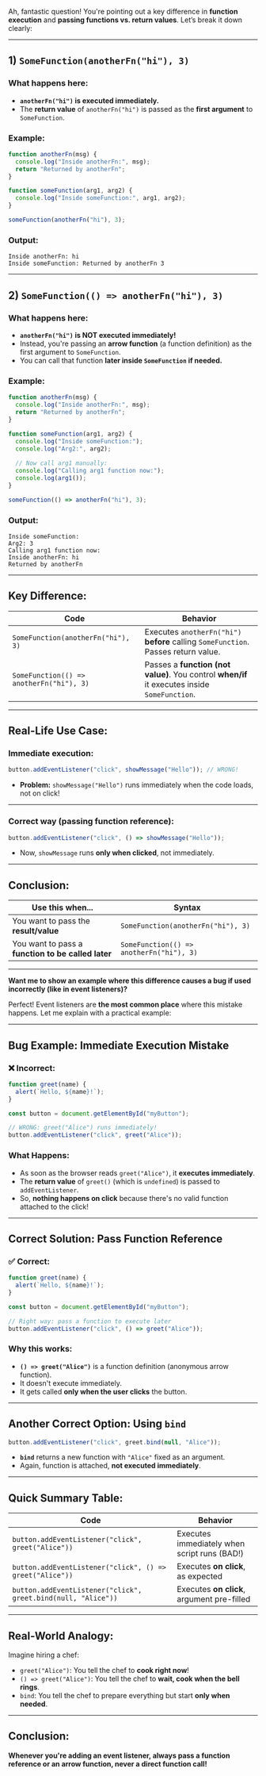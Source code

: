 Ah, fantastic question! You're pointing out a key difference in **function execution** and **passing functions vs. return values**. Let’s break it down clearly:

---

## 1) **`SomeFunction(anotherFn("hi"), 3)`**

### What happens here:

- **`anotherFn("hi")` is executed immediately.**
- The **return value** of `anotherFn("hi")` is passed as the **first argument** to `SomeFunction`.

### Example:

```javascript
function anotherFn(msg) {
  console.log("Inside anotherFn:", msg);
  return "Returned by anotherFn";
}

function someFunction(arg1, arg2) {
  console.log("Inside someFunction:", arg1, arg2);
}

someFunction(anotherFn("hi"), 3);
```

### Output:
```
Inside anotherFn: hi
Inside someFunction: Returned by anotherFn 3
```

---

## 2) **`SomeFunction(() => anotherFn("hi"), 3)`**

### What happens here:

- **`anotherFn("hi")` is NOT executed immediately!**
- Instead, you're passing an **arrow function** (a function definition) as the first argument to `SomeFunction`.
- You can call that function **later inside `SomeFunction` if needed.**

### Example:

```javascript
function anotherFn(msg) {
  console.log("Inside anotherFn:", msg);
  return "Returned by anotherFn";
}

function someFunction(arg1, arg2) {
  console.log("Inside someFunction:");
  console.log("Arg2:", arg2);
  
  // Now call arg1 manually:
  console.log("Calling arg1 function now:");
  console.log(arg1());
}

someFunction(() => anotherFn("hi"), 3);
```

### Output:
```
Inside someFunction:
Arg2: 3
Calling arg1 function now:
Inside anotherFn: hi
Returned by anotherFn
```

---

## **Key Difference:**

| Code | Behavior |
|-----|----------|
| `SomeFunction(anotherFn("hi"), 3)` | Executes `anotherFn("hi")` **before** calling `SomeFunction`. Passes return value. |
| `SomeFunction(() => anotherFn("hi"), 3)` | Passes a **function (not value)**. You control **when/if** it executes inside `SomeFunction`. |

---

## **Real-Life Use Case:**

### Immediate execution:
```javascript
button.addEventListener("click", showMessage("Hello")); // WRONG!
```
- **Problem:** `showMessage("Hello")` runs immediately when the code loads, not on click!

---

### Correct way (passing function reference):

```javascript
button.addEventListener("click", () => showMessage("Hello"));
```
- Now, `showMessage` runs **only when clicked**, not immediately.

---

## **Conclusion:**

| Use this when... | Syntax |
|------------------|--------|
| You want to pass the **result/value** | `SomeFunction(anotherFn("hi"), 3)` |
| You want to pass a **function to be called later** | `SomeFunction(() => anotherFn("hi"), 3)` |

---

**Want me to show an example where this difference causes a bug if used incorrectly (like in event listeners)?**

Perfect! Event listeners are **the most common place** where this mistake happens. Let me explain with a practical example:

---

## **Bug Example: Immediate Execution Mistake**

### ❌ **Incorrect:**

```javascript
function greet(name) {
  alert(`Hello, ${name}!`);
}

const button = document.getElementById("myButton");

// WRONG: greet("Alice") runs immediately!
button.addEventListener("click", greet("Alice"));
```

### **What Happens:**

- As soon as the browser reads `greet("Alice")`, it **executes immediately**.
- The **return value** of `greet()` (which is `undefined`) is passed to `addEventListener`.
- So, **nothing happens on click** because there's no valid function attached to the click!

---

## **Correct Solution: Pass Function Reference**

### ✅ **Correct:**

```javascript
function greet(name) {
  alert(`Hello, ${name}!`);
}

const button = document.getElementById("myButton");

// Right way: pass a function to execute later
button.addEventListener("click", () => greet("Alice"));
```

### **Why this works:**

- **`() => greet("Alice")`** is a function definition (anonymous arrow function).
- It doesn't execute immediately.
- It gets called **only when the user clicks** the button.

---

## **Another Correct Option: Using `bind`**

```javascript
button.addEventListener("click", greet.bind(null, "Alice"));
```

- **`bind`** returns a new function with `"Alice"` fixed as an argument.
- Again, function is attached, **not executed immediately**.

---

## **Quick Summary Table:**

| Code | Behavior |
|-----|---------|
| `button.addEventListener("click", greet("Alice"))` | Executes immediately when script runs (BAD!) |
| `button.addEventListener("click", () => greet("Alice"))` | Executes **on click**, as expected |
| `button.addEventListener("click", greet.bind(null, "Alice"))` | Executes **on click**, argument pre-filled |

---

## **Real-World Analogy:**

Imagine hiring a chef:

- `greet("Alice")`: You tell the chef to **cook right now**!
- `() => greet("Alice")`: You tell the chef to **wait, cook when the bell rings**.
- `bind`: You tell the chef to prepare everything but start **only when needed**.

---

## **Conclusion:**

**Whenever you're adding an event listener, always pass a function reference or an arrow function, never a direct function call!**

